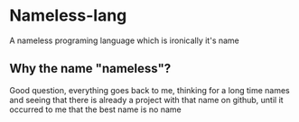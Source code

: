 # Nameless-lang
A nameless programing language which is ironically it's name

## Why the name "nameless"?
Good question, everything goes back to me, thinking for a long time names and seeing that there is already a project with that name on github, until it occurred to me that the best name is no name
